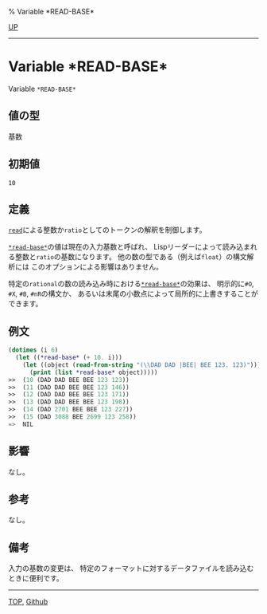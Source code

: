 % Variable \*READ-BASE\*

[UP](23.2.html)  

---

# Variable **\*READ-BASE\***


Variable `*READ-BASE*`


## 値の型

基数


## 初期値

`10`


## 定義

[`read`](23.2.read.html)による整数か`ratio`としてのトークンの解釈を制御します。

[`*read-base*`](23.2.read-base.html)の値は現在の入力基数と呼ばれ、
Lispリーダーによって読み込まれる整数と`ratio`の基数になります。
他の数の型である（例えば`float`）の構文解析には
このオプションによる影響はありません。

特定の`rational`の数の読み込み時における[`*read-base*`](23.2.read-base.html)の効果は、
明示的に`#O`, `#X`, `#B`, `#nR`の構文か、
あるいは末尾の小数点によって局所的に上書きすることができます。


## 例文

```lisp
(dotimes (i 6)
  (let ((*read-base* (+ 10. i)))
    (let ((object (read-from-string "(\\DAD DAD |BEE| BEE 123. 123)")))
      (print (list *read-base* object)))))
>>  (10 (DAD DAD BEE BEE 123 123))
>>  (11 (DAD DAD BEE BEE 123 146))
>>  (12 (DAD DAD BEE BEE 123 171))
>>  (13 (DAD DAD BEE BEE 123 198))
>>  (14 (DAD 2701 BEE BEE 123 227))
>>  (15 (DAD 3088 BEE 2699 123 258))
=>  NIL
```


## 影響

なし。


## 参考

なし。


## 備考

入力の基数の変更は、
特定のフォーマットに対するデータファイルを読み込むときに便利です。


---
[TOP](index.html),  [Github](https://github.com/nptcl/npt-japanese)

